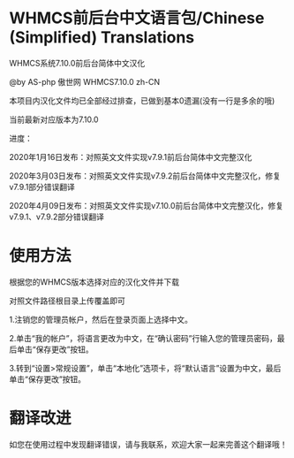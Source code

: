 # WHMCS前后台中文语言包/Chinese (Simplified) Translations
WHMCS系统7.10.0前后台简体中文汉化

@by AS-php 傲世网 WHMCS7.10.0 zh-CN

本项目内汉化文件均已全部经过排查，已做到基本0遗漏(没有一行是多余的哦)

当前最新对应版本为7.10.0

进度：

2020年1月16日发布：对照英文文件实现v7.9.1前后台简体中文完整汉化

2020年3月03日发布：对照英文文件实现v7.9.2前后台简体中文完整汉化，修复v7.9.1部分错误翻译

2020年4月09日发布：对照英文文件实现v7.10.0前后台简体中文完整汉化，修复v7.9.1、v7.9.2部分错误翻译

# 使用方法
根据您的WHMCS版本选择对应的汉化文件并下载

对照文件路径根目录上传覆盖即可

1.注销您的管理员帐户，然后在登录页面上选择中文。

2.单击“我的帐户”，将语言更改为中文，在“确认密码”行输入您的管理员密码，最后单击“保存更改”按钮。

3.转到“设置>常规设置”，单击“本地化”选项卡，将“默认语言”设置为中文，最后单击“保存更改”按钮。

# 翻译改进
如您在使用过程中发现翻译错误，请与我联系，欢迎大家一起来完善这个翻译哦！

